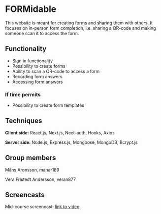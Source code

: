 # FORMidable

This website is meant for creating forms and sharing them with others. It focuses on in-person form completion, i.e. sharing a QR-code and making someone scan it to access the form. 

## Functionality

- Sign in functionality
- Possibility to create forms
- Ability to scan a QR-code to access a form
- Recording form answers
- Accessing form answers

### If time permits
- Possibility to create form templates

## Techniques

**Client side:** React.js, Next.js, Next-auth, Hooks, Axios

**Server side:** Node.js, Express.js, Mongoose, MongoDB, Bcrypt.js

## Group members

Måns Aronsson, manar189 

Vera Fristedt Andersson, veran877

## Screencasts

Mid-course screencast: [link to video](https://drive.google.com/file/d/1GsplWgSU2VG5YCIb4PSbf_Jmockt8N8Y/view?usp=sharing).
